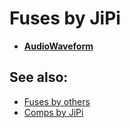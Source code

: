 
# Fuses by JiPi

- **[AudioWaveform](AudioWaveform.md)**

## See also:

- [Fuses by others](../README.md)
- [Comps by JiPi](../../Comp/jipi/README.md)
